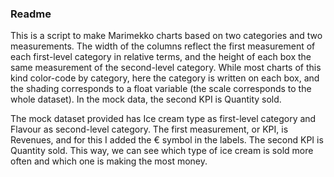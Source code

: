 ### Readme

This is a script to make Marimekko charts based on two categories and two measurements.
The width of the columns reflect the first measurement of each first-level category in relative terms, and the height of each box the same measurement of the second-level category. 
While most charts of this kind color-code by category, here the category is written on each box, and the shading corresponds to a float variable (the scale corresponds to the whole dataset). In the mock data, the second KPI is Quantity sold.

The mock dataset provided has Ice cream type as first-level category and Flavour as second-level category.
The first measurement, or KPI, is Revenues, and for this I added the € symbol in the labels. The second KPI is Quantity sold. This way, we can see which type of ice cream is sold more often and which one is making the most money.
